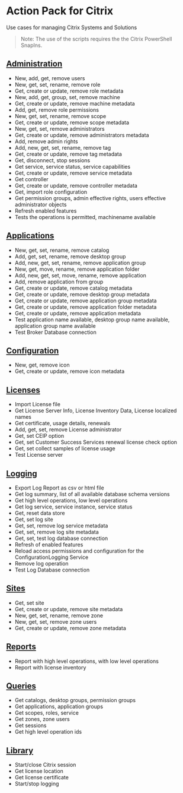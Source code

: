 # Action Pack for Citrix
Use cases for managing Citrix Systems and Solutions
> Note: The use of the scripts requires the the Citrix PowerShell SnapIns.

## [Administration](./Administration)

+ New, add, get, remove users
+ New, get, set, rename, remove role
+ Get, create or update, remove role metadata 
+ New, add, get, group, set, remove machine
+ Get, create or update, remove machine metadata 
+ Add, get, remove role permissions
+ New, get, set, rename, remove scope
+ Get, create or update, remove scope metadata
+ New, get, set, remove administrators
+ Get, create or update, remove administrators metadata  
+ Add, remove admin rights
+ Add, new, get, set, rename, remove tag
+ Get, create or update, remove tag metadata 
+ Get, disconnect, stop sessions
+ Get service, service status, service capabilities
+ Get, create or update, remove service metadata 
+ Get controller
+ Get, create or update, remove controller metadata 
+ Get, import role configuration
+ Get permission groups, admin effective rights, users effective administrator objects
+ Refresh enabled features
+ Tests the operations is permitted, machinename available

## [Applications](./Applications)

+ New, get, set, rename, remove catalog
+ Add, get, set, rename, remove desktop group
+ Add, new, get, set, rename, remove application group
+ New, get, move, rename, remove application folder
+ Add, new, get, set, move, rename, remove application
+ Add, remove application from group
+ Get, create or update, remove catalog metadata 
+ Get, create or update, remove desktop group metadata 
+ Get, create or update, remove application group metadata 
+ Get, create or update, remove application folder metadata 
+ Get, create or update, remove application metadata 
+ Test application name available, desktop group name available, application group name available
+ Test Broker Database connection

## [Configuration](./Configuration)

+ New, get, remove icon
+ Get, create or update, remove icon metadata 

## [Licenses](./Licenses)

+ Import License file
+ Get License Server Info, License Inventory Data, License localized names
+ Get certificate, usage details, renewals
+ Add, get, set, remove License administrator
+ Get, set CEIP option
+ Get, set Customer Success Services renewal license check option
+ Get, set collect samples of license usage
+ Test License server

## [Logging](./Logging)

+ Export Log Report as csv or html file
+ Get log summary, list of all available database schema versions
+ Get high level operations, low level operations
+ Get log service, service instance, service status
+ Get, reset data store
+ Get, set log site
+ Get, set, remove log service metadata
+ Get, set, remove log site metadata
+ Get, set, test log database connection
+ Refresh of enabled features
+ Reload access permissions and configuration for the ConfigurationLogging Service
+ Remove log operation
+ Test Log Database connection

## [Sites](./Sites)

+ Get, set site
+ Get, create or update, remove site metadata
+ New, get, set, rename, remove zone
+ New, get, set, remove zone users
+ Get, create or update, remove zone metadata

## [Reports](./_REPORTS_)

+ Report with high level operations, with low level operations
+ Report with license inventory

## [Queries](./_QUERY_)

+ Get catalogs, desktop groups, permission groups
+ Get applications, application groups
+ Get scopes, roles, service
+ Get zones, zone users
+ Get sessions
+ Get high level operation ids

## [Library](./_LIB_)

+ Start/close Citrix session
+ Get license location
+ Get license certificate
+ Start/stop logging